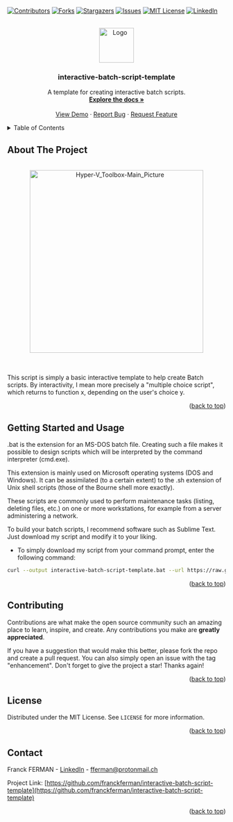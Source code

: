 <div id="top"></div>

[![Contributors][contributors-shield]](https://github.com/franckferman/interactive-batch-script-template/graphs/contributors)
[![Forks][forks-shield]](https://github.com/franckferman/interactive-batch-script-template/network/members)
[![Stargazers][stars-shield]](https://github.com/franckferman/interactive-batch-script-template/stargazers)
[![Issues][issues-shield]](https://github.com/franckferman/interactive-batch-script-template/issues)
[![MIT License][license-shield]](https://github.com/franckferman/interactive-batch-script-template/blob/main/LICENSE)
[![LinkedIn][linkedin-shield]](https://www.linkedin.com/in/fferman42)

<br />
<div align="center">
  <a href="https://github.com/franckferman/interactive-batch-script-template">
    <img src="https://raw.githubusercontent.com/franckferman/interactive-batch-script-template/main/img/logo.png" alt="Logo" width="80" height="80">
  </a>

<h3 align="center">interactive-batch-script-template</h3>

  <p align="center">
     A template for creating interactive batch scripts.
    <br />
    <a href="https://github.com/franckferman/interactive-batch-script-template/blob/main/README.md"><strong>Explore the docs »</strong></a>
    <br />
    <br />
    <a href="https://youtu.be/dt-ed21KBzU">View Demo</a>
    ·
    <a href="https://github.com/franckferman/interactive-batch-script-template/issues">Report Bug</a>
    ·
    <a href="https://github.com/franckferman/interactive-batch-script-template/issues">Request Feature</a>
  </p>
</div>

<details>
  <summary>Table of Contents</summary>
  <ol>
    <li>
      <a href="#about-the-project">About The Project</a>
    </li>
    <li>
      <a href="#getting-started">Getting Started and Usage</a>
    </li>
    <li><a href="#contributing">Contributing</a></li>
    <li><a href="#license">License</a></li>
    <li><a href="#contact">Contact</a></li>
    <li><a href="#acknowledgments">Acknowledgments</a></li>
  </ol>
</details>

<!-- ABOUT THE PROJECT -->
## About The Project

<br />
<div align="center">
  <a href="#">
    <img src="https://raw.githubusercontent.com/franckferman/interactive-batch-script-template/main/img/interactive-batch-script-template-Main_Picture.png" alt="Hyper-V_Toolbox-Main_Picture" width="400" height="420">
  </a>
</div><br /><br />

This script is simply a basic interactive template to help create Batch scripts. By interactivity, I mean more precisely a "multiple choice script", which returns to function x, depending on the user's choice y.

<p align="right">(<a href="#top">back to top</a>)</p>

<!-- GETTING STARTED -->
## Getting Started and Usage

.bat is the extension for an MS-DOS batch file. Creating such a file makes it possible to design scripts which will be interpreted by the command interpreter (cmd.exe). 

This extension is mainly used on Microsoft operating systems (DOS and Windows). It can be assimilated (to a certain extent) to the .sh extension of Unix shell scripts (those of the Bourne shell more exactly).

These scripts are commonly used to perform maintenance tasks (listing, deleting files, etc.) on one or more workstations, for example from a server administering a network.

To build your batch scripts, I recommend software such as Sublime Text. Just download my script and modify it to your liking.

* To simply download my script from your command prompt, enter the following command:
```sh
curl --output interactive-batch-script-template.bat --url https://raw.githubusercontent.com/franckferman/interactive-batch-script-template/main/interactive-batch-script-template.bat
```

<p align="right">(<a href="#top">back to top</a>)</p>

## Contributing

Contributions are what make the open source community such an amazing place to learn, inspire, and create. Any contributions you make are **greatly appreciated**.

If you have a suggestion that would make this better, please fork the repo and create a pull request. You can also simply open an issue with the tag "enhancement".
Don't forget to give the project a star! Thanks again!

<p align="right">(<a href="#top">back to top</a>)</p>

<!-- LICENSE -->
## License

Distributed under the MIT License. See `LICENSE` for more information.

<p align="right">(<a href="#top">back to top</a>)</p>

<!-- CONTACT -->
## Contact

Franck FERMAN - [LinkedIn](https://www.linkedin.com/in/fferman42) - fferman@protonmail.ch

Project Link: [https://github.com/franckferman/interactive-batch-script-template](https://github.com/franckferman/interactive-batch-script-template)

<p align="right">(<a href="#top">back to top</a>)</p>

<!-- MARKDOWN LINKS & IMAGES -->
<!-- https://www.markdownguide.org/basic-syntax/#reference-style-links -->
[contributors-shield]: https://img.shields.io/github/contributors/franckferman/interactive-batch-script-template.svg?style=for-the-badge
[contributors-url]: https://github.com/franckferman/interactive-batch-script-template/graphs/contributors
[forks-shield]: https://img.shields.io/github/forks/franckferman/interactive-batch-script-template.svg?style=for-the-badge
[forks-url]: https://github.com/franckferman/interactive-batch-script-template/network/members
[stars-shield]: https://img.shields.io/github/stars/franckferman/interactive-batch-script-template.svg?style=for-the-badge
[stars-url]: https://github.com/franckferman/interactive-batch-script-template/stargazers
[issues-shield]: https://img.shields.io/github/issues/franckferman/interactive-batch-script-template.svg?style=for-the-badge
[issues-url]: https://github.com/franckferman/interactive-batch-script-template/issues
[license-shield]: https://img.shields.io/github/license/franckferman/interactive-batch-script-template.svg?style=for-the-badge
[license-url]: https://github.com/franckferman/interactive-batch-script-template/blob/master/LICENSE.txt
[linkedin-shield]: https://img.shields.io/badge/-LinkedIn-black.svg?style=for-the-badge&logo=linkedin&colorB=555
[linkedin-url]: https://linkedin.com/in/fferman42
[product-screenshot]: images/screenshot.png
